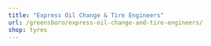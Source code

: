 ```yaml
---
title: "Express Oil Change & Tire Engineers"
url: /greensboro/express-oil-change-and-tire-engineers/
shop: tyres
---
```

